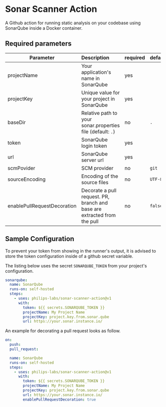 # Sonar Scanner Action

A Github action for running static analysis on your codebase using SonarQube inside a Docker container.

## Required parameters

| Parameter                   | Description                                                              | required | default |
| --------------------------- | :----------------------------------------------------------------------- | -------- | ------- |
| projectName                 | Your application's name in SonarQube                                     | yes      |         |
| projectKey                  | Unique value for your project in SonarQube                               | yes      |         |
| baseDir                     | Relative path to your sonar.properties file (default: `.`)               | no       | `.`     |
| token                       | SonarQube login token                                                    | yes      |         |
| url                         | SonarQube server url                                                     | yes      |         |
| scmPovider                  | SCM provider                                                             | no       | `git`   |
| sourceEncoding              | Encoding of the source files                                             | no       | `UTF-8` |
| enablePullRequestDecoration | Decorate a pull request. PR, branch and base are extracted from the pull | no       | `false` |

## Sample Configuration

To prevent your token from showing in the runner's output, it is advised to store the token configuration inside of a github secret variable.

The listing below uses the secret `SONARQUBE_TOKEN` from your project's configuration.

```yml
sonarqube:
  name: SonarQube
  runs-on: self-hosted
  steps:
    - uses: philips-labs/sonar-scanner-action@v1
      with:
        token: ${{ secrets.SONARQUBE_TOKEN }}
        projectName: My Project Name
        projectKey: project.key.from.sonar.qube
        url: https://your.sonar.instance.io/
```

An example for decorating a pull request looks as follow.

```yml
on:
  push:
  pull_request:

  name: SonarQube
  runs-on: self-hosted
  steps:
    - uses: philips-labs/sonar-scanner-action@v1
      with:
        token: ${{ secrets.SONARQUBE_TOKEN }}
        projectName: My Project Name
        projectKey: project.key.from.sonar.qube
        url: https://your.sonar.instance.io/
        enablePullRequestDecoration: true
```
